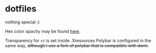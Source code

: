 # dotfiles
nothing special :)

Hex color opacity may be found [here](https://gist.github.com/lopspower/03fb1cc0ac9f32ef38f4).

Transparency for `st` is set inside .Xresources
Polybar is configured in the same way, ~~although I use a fork of polybar that is compatible with dwm.~~
